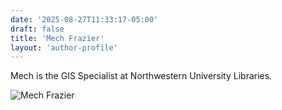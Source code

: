 ```yaml
---
date: '2025-08-27T11:33:17-05:00'
draft: false
title: 'Mech Frazier'
layout: 'author-profile'
---
```


Mech is the GIS Specialist at Northwestern University Libraries.

![Mech Frazier](/images/authors/mech-frazier.png)
